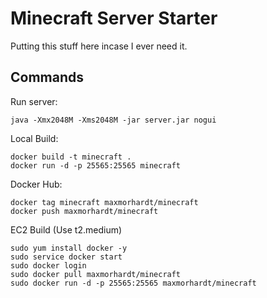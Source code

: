 # Minecraft Server Starter
Putting this stuff here incase I ever need it.

## Commands
Run server:
```
java -Xmx2048M -Xms2048M -jar server.jar nogui
```

Local Build:
```
docker build -t minecraft .
docker run -d -p 25565:25565 minecraft
```

Docker Hub:
```
docker tag minecraft maxmorhardt/minecraft
docker push maxmorhardt/minecraft
```

EC2 Build (Use t2.medium)
```
sudo yum install docker -y
sudo service docker start 
sudo docker login
sudo docker pull maxmorhardt/minecraft
sudo docker run -d -p 25565:25565 maxmorhardt/minecraft
```
